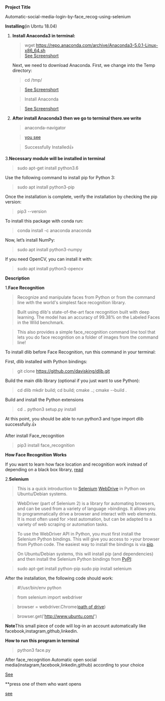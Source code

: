 **Project Title**






Automatic-social-media-login-by-face_recog-using-selenium



**Installing**(in Ubntu 18.04)



1. **Install Anaconda3 in terminal:**
    >wget https://repo.anaconda.com/archive/Anaconda3-5.0.1-Linux-x86_64.sh  
    >[See Screenshort](https://github.com/sunil9768/Automatic-social-media-login-by-face_recog-using-selenium/blob/master/install-anaconda-ubuntu003.png)
    
    
    Next, we need to download Anaconda. First, we change into the Temp directory:
    > cd /tmp/
    
    
    
    >[See Screenshort](https://github.com/sunil9768/Automatic-social-media-login-by-face_recog-using-selenium/blob/master/install-anaconda-ubuntu002.png)
    
    >Install Anaconda
    
    >[See Screenshort](https://github.com/sunil9768/Automatic-social-media-login-by-face_recog-using-selenium/blob/master/install-anaconda-ubuntu005-300x57.png)   
    
    
2. **After install Anaconda3 then we go to terminal there.we write**


   >anaconda-navigator


   >[you see](https://github.com/sunil9768/Automatic-social-media-login-by-face_recog-using-selenium/blob/master/Screenshot%20from%202019-02-16%2016-44-43.png)
    
    
    
    > Successfully Installed:+1:
    
    
  3.**Necessary module will  be installed in terminal**
 
 >sudo apt-get install python3.6
 
 Use the following command to install pip for Python 3:
 
 
 >sudo apt install python3-pip
 
 
 Once the installation is complete, verify the installation by checking the pip version:
 
 
 
 
 >pip3 --version
 
 
 To install this package with conda run:
 
 
 
 
 >conda install -c anaconda anaconda 
 
 
 Now, let’s install NumPy:
 
 
 
 >sudo apt install python3-numpy
 
 
 
 
 If you need OpenCV, you can install it with:
 
 
 
 >sudo apt install python3-opencv
 
 
 
 
 
 
 
 
 
 
 
 
 
 
 
 **Description**
 
 
 1.**Face Recognition**
 
 
 
 >Recognize and manipulate faces from Python or from the command line with the world's simplest face recognition library.

>Built using dlib's state-of-the-art face recognition built with deep learning. The model has an accuracy of 99.38% on the Labeled Faces in the Wild benchmark.

>This also provides a simple face_recognition command line tool that lets you do face recognition on a folder of images from the command line!


To install dlib before Face Recognition, run this command in your terminal:

 First, dlib installed with Python bindings:
 
 
 >git clone https://github.com/davisking/dlib.git
 
 
 Build the main dlib library (optional if you just want to use Python):
 
 
 
 >cd dlib
 >mkdir build; cd build; cmake ..; cmake --build .
 
 
 Build and install the Python extensions
 
 
 
 >cd ..
 >python3 setup.py install
 
 
 
 At this point, you should be able to run python3 and type import dlib successfully.:+1:
 
 
 After install Face_recognition
 
 
 

 > pip3 install face_recognition
 
 
 
**How Face Recognition Works**

If you want to learn how face location and recognition work instead of depending on a black box library, [read](https://medium.com/@ageitgey/machine-learning-is-fun-part-4-modern-face-recognition-with-deep-learning-c3cffc121d78)


2.**Selenium**
> This is a quick introduction to [Selenium](https://www.seleniumhq.org/) [WebDrive](http://www.aosabook.org/en/selenium.html) in Python on Ubuntu/Debian systems.

>WebDriver (part of Selenium 2) is a library for automating browsers, and can be used from a variety of language >bindings. It allows you to programmatically drive a browser and interact with web elements. It is most often used for >test automation, but can be adapted to a variety of web scraping or automation tasks.

>To use the WebDriver API in Python, you must first install the Selenium Python bindings. This will give you access to >your browser from Python code. The easiest way to install the bindings is via [pip](https://pip.pypa.io/en/stable/).

>On Ubuntu/Debian systems, this will install pip (and dependencies) and then install the Selenium Python bindings from [PyPI](https://pypi.org/project/selenium/): 


>sudo apt-get install python-pip
>sudo pip install selenium

After the installation, the following code should work: 


>#!/usr/bin/env python

>from selenium import webdriver

>browser = webdriver.Chrome([path of drive](https://github.com/sunil9768/Automatic-social-media-login-by-face_recog-using-selenium/tree/master/chromedriver_linux64(1)))





>browser.get('http://www.ubuntu.com/')

**Note**This small piece of code will log-in an account automatically like facebook,instagram,github,linkedin. 


**How to run this program in terminal**


>python3 face.py



After face_recognition Automatic open social media(instagram,facebook,linkedin,github) according to your choice

[See](https://github.com/sunil9768/Automatic-social-media-login-by-face_recog-using-selenium/blob/master/Screenshot%20from%202019-02-17%2007-11-20.png)



**press one of them who want opens 

[see](https://github.com/sunil9768/Automatic-social-media-login-by-face_recog-using-selenium/blob/master/Screenshot%20from%202019-02-17%2007-33-16.png)
 

    
    
    
    
    










